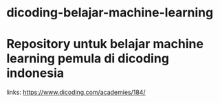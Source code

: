 # dicoding-belajar-machine-learning
# Repository untuk belajar machine learning pemula di dicoding indonesia
links: https://www.dicoding.com/academies/184/
